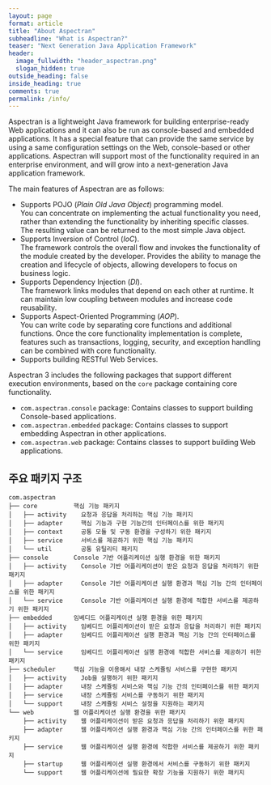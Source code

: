 ```yaml
---
layout: page
format: article
title: "About Aspectran"
subheadline: "What is Aspectran?"
teaser: "Next Generation Java Application Framework"
header:
  image_fullwidth: "header_aspectran.png"
  slogan_hidden: true
outside_heading: false
inside_heading: true
comments: true
permalink: /info/
---
```

Aspectran is a lightweight Java framework for building enterprise-ready Web applications and it can also be run as console-based and embedded applications.
It has a special feature that can provide the same service by using a same configuration settings on the Web, console-based or other applications.
Aspectran will support most of the functionality required in an enterprise environment, and will grow into a next-generation Java application framework.

The main features of Aspectran are as follows:

* Supports POJO (*Plain Old Java Object*) programming model.  
  You can concentrate on implementing the actual functionality you need, rather than extending the functionality by inheriting specific classes.
  The resulting value can be returned to the most simple Java object.
* Supports Inversion of Control (*IoC*).  
  The framework controls the overall flow and invokes the functionality of the module created by the developer.
  Provides the ability to manage the creation and lifecycle of objects, allowing developers to focus on business logic.
* Supports Dependency Injection (*DI*).  
  The framework links modules that depend on each other at runtime.
  It can maintain low coupling between modules and increase code reusability.
* Supports Aspect-Oriented Programming (*AOP*).  
  You can write code by separating core functions and additional functions.
  Once the core functionality implementation is complete, features such as transactions, logging, security, and exception handling can be combined with core functionality.
* Supports building RESTful Web Services.

Aspectran 3 includes the following packages that support different execution environments, based on the `core` package containing core functionality.

* `com.aspectran.console` package: Contains classes to support building Console-based applications.
* `com.aspectran.embedded` package: Contains classes to support embedding Aspectran in other applications.
* `com.aspectran.web` package: Contains classes to support building Web applications.

## 주요 패키지 구조

```
com.aspectran
├── core          핵심 기능 패키지
│   ├── activity    요청과 응답을 처리하는 핵심 기능 패키지
│   ├── adapter     핵심 기능과 구현 기능간의 인터페이스를 위한 패키지
│   ├── context     공통 모듈 및 구동 환경을 구성하기 위한 패키지
│   ├── service     서비스를 제공하기 위한 핵심 기능 패키지
│   └── util        공통 유틸리티 패키지
├── console       Console 기반 어플리케이션 실행 환경을 위한 패키지
│   ├── activity    Console 기반 어플리케이션이 받은 요청과 응답을 처리하기 위한 패키지
│   ├── adapter     Console 기반 어플리케이션 실행 환경과 핵심 기능 간의 인터페이스를 위한 패키지
│   └── service     Console 기반 어플리케이션 실행 환경에 적합한 서비스를 제공하기 위한 패키지
├── embedded      임베디드 어플리케이션 실행 환경을 위한 패키지
│   ├── activity    임베디드 어플리케이션이 받은 요청과 응답을 처리하기 위한 패키지
│   ├── adapter     임베디드 어플리케이션 실행 환경과 핵심 기능 간의 인터페이스를 위한 패키지
│   └── service     임베디드 어플리케이션 실행 환경에 적합한 서비스를 제공하기 위한 패키지
├── scheduler     핵심 기능을 이용해서 내장 스케쥴링 서비스를 구현한 패키지
│   ├── activity    Job을 실행하기 위한 패키지
│   ├── adapter     내장 스케쥴링 서비스와 핵심 기능 간의 인터페이스를 위한 패키지
│   ├── service     내장 스케쥴링 서비스를 구동하기 위한 패키지
│   └── support     내장 스케쥴링 서비스 설정을 지원하는 패키지
└── web           웹 어플리케이션 실행 환경을 위한 패키지
    ├── activity    웹 어플리케이션이 받은 요청과 응답을 처리하기 위한 패키지
    ├── adapter     웹 어플리케이션 실행 환경과 핵심 기능 간의 인터페이스를 위한 패키지
    ├── service     웹 어플리케이션 실행 환경에 적합한 서비스를 제공하기 위한 패키지
    ├── startup     웹 어플리케이션 실행 환경에서 서비스를 구동하기 위한 패키지
    └── support     웹 어플리케이션에 필요한 확장 기능을 지원하기 위한 패키지
```
